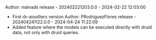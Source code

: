 
Author: malvads
release - 202402221203.0.0 - 2024-02-22 12:03:00
* First rb-aioutliers version
Author: PRodriguezFlores
release - 202404241122.0.0 - 2024-04-24 11:22:09
* Added feature where the models can be executed directly with druid data, not only with druid queries.

